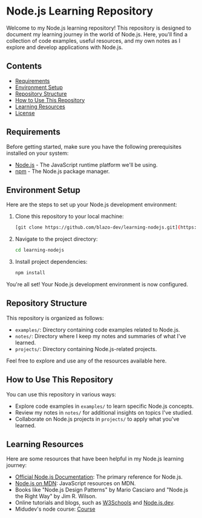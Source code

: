 # Node.js Learning Repository

Welcome to my Node.js learning repository! This repository is designed to document my learning journey in the world of Node.js. Here, you'll find a collection of code examples, useful resources, and my own notes as I explore and develop applications with Node.js.

## Contents

- [Requirements](#requirements)
- [Environment Setup](#environment-setup)
- [Repository Structure](#repository-structure)
- [How to Use This Repository](#how-to-use-this-repository)
- [Learning Resources](#learning-resources)
- [License](#license)

## Requirements

Before getting started, make sure you have the following prerequisites installed on your system:

- [Node.js](https://nodejs.org/) - The JavaScript runtime platform we'll be using.
- [npm](https://www.npmjs.com/) - The Node.js package manager.

## Environment Setup

Here are the steps to set up your Node.js development environment:

1. Clone this repository to your local machine:

   ```bash
   [git clone https://github.com/blazo-dev/learning-nodejs.git](https://github.com/blazo-dev/learning-node.git)
   ```

2. Navigate to the project directory:

   ```bash
   cd learning-nodejs
   ```

3. Install project dependencies:

   ```bash
   npm install
   ```

You're all set! Your Node.js development environment is now configured.

## Repository Structure

This repository is organized as follows:

- `examples/`: Directory containing code examples related to Node.js.
- `notes/`: Directory where I keep my notes and summaries of what I've learned.
- `projects/`: Directory containing Node.js-related projects.

Feel free to explore and use any of the resources available here.

## How to Use This Repository

You can use this repository in various ways:

- Explore code examples in `examples/` to learn specific Node.js concepts.
- Review my notes in `notes/` for additional insights on topics I've studied.
- Collaborate on Node.js projects in `projects/` to apply what you've learned.

## Learning Resources

Here are some resources that have been helpful in my Node.js learning journey:

- [Official Node.js Documentation](https://nodejs.org/docs/): The primary reference for Node.js.
- [Node.js on MDN](https://developer.mozilla.org/en-US/docs/Web/JavaScript/Reference/Global_Objects): JavaScript resources on MDN.
- Books like "Node.js Design Patterns" by Mario Casciaro and "Node.js the Right Way" by Jim R. Wilson.
- Online tutorials and blogs, such as [W3Schools](https://www.w3schools.com/nodejs/) and [Node.js.dev](https://nodejs.dev/).
- Midudev's node course: [Course](https://www.youtube.com/playlist?list=PLUofhDIg_38qm2oPOV-IRTTEKyrVBBaU7)
